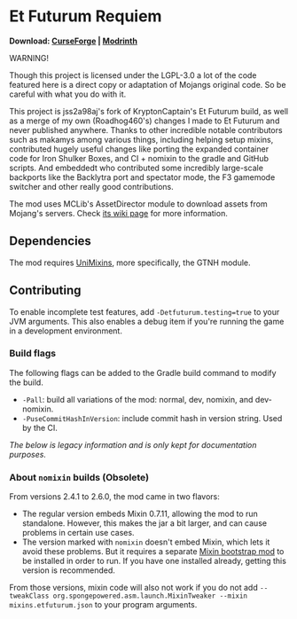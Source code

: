 # Et Futurum Requiem

**Download: [CurseForge](https://www.curseforge.com/minecraft/mc-mods/et-futurum-requiem/files)
| [Modrinth](https://modrinth.com/mod/etfuturum/versions)**

WARNING!

Though this project is licensed under the LGPL-3.0 a lot of the code featured here is a direct copy or adaptation of
Mojangs original code. So be careful with what you do with it.

This project is jss2a98aj's fork of KryptonCaptain's Et Futurum build, as well as a merge of my own (Roadhog460's)
changes I made to Et Futurum and never published anywhere. Thanks to other incredible notable contributors such as
makamys among various things, including helping setup mixins, contributed hugely useful changes like porting the
expanded container code for Iron Shulker Boxes, and CI + nomixin to the gradle and GitHub scripts. And embeddedt who
contributed some incredibly large-scale backports like the Backlytra port and spectator mode, the F3 gamemode switcher
and other really good contributions.

The mod uses MCLib's AssetDirector module to download assets from Mojang's servers.
Check [its wiki page](https://github.com/makamys/MCLib/wiki/AssetDirector) for more information.

## Dependencies

The mod requires [UniMixins](https://modrinth.com/mod/unimixins), more specifically, the GTNH module.

## Contributing

To enable incomplete test features, add `-Detfuturum.testing=true` to your JVM arguments. This also enables a debug item
if you're running the game in a development environment.

### Build flags

The following flags can be added to the Gradle build command to modify the build.

* `-Pall`: build all variations of the mod: normal, dev, nomixin, and dev-nomixin.
* `-PuseCommitHashInVersion`: include commit hash in version string. Used by the CI.

*The below is legacy information and is only kept for documentation purposes.*

### About `nomixin` builds (Obsolete)

From versions 2.4.1 to 2.6.0, the mod came in two flavors:

* The regular version embeds Mixin 0.7.11, allowing the mod to run standalone. However, this makes the jar a bit larger,
  and can cause problems in certain use cases.
* The version marked with `nomixin` doesn't embed Mixin, which lets it avoid these problems. But it requires a
  separate [Mixin bootstrap mod](https://gist.github.com/makamys/7cb74cd71d93a4332d2891db2624e17c#mixin-bootstrap-mods)
  to be installed in order to run. If you have one installed already, getting this version is recommended.

From those versions, mixin code will also not work if you do not
add `--tweakClass org.spongepowered.asm.launch.MixinTweaker --mixin mixins.etfuturum.json` to your program arguments.